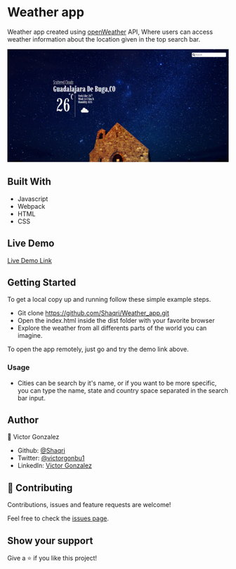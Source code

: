 # Weather app

Weather app created using [openWeather](https://openweathermap.org/) API, Where users can access weather information about the location given in the top search bar.

![screenshot](./src/weather_components/imgs/SCREENSHOT.png)


## Built With

- Javascript
- Webpack
- HTML
- CSS 

## Live Demo

[Live Demo Link]()

## Getting Started

To get a local copy up and running follow these simple example steps.

- Git clone https://github.com/Shaqri/Weather_app.git
- Open the index.html inside the dist folder with your favorite browser
- Explore the weather from all differents parts of the world you can imagine.

To open the app remotely, just go and try the demo link above.

### Usage

- Cities can be search by it's name, or if you want to be more specific, you can type the name, state and country space separated in the search bar input. 

## Author

👤 Victor Gonzalez

- Github: [@Shaqri](https://github.com/shaqri)
- Twitter: [@victorgonbu1](https://twitter.com/Victorgonbu1)
- LinkedIn: [Victor Gonzalez](https://www.linkedin.com/in/victor-manuel-gonzalez-buitrago/)

## 🤝 Contributing

Contributions, issues and feature requests are welcome!

Feel free to check the [issues page](issues/).

## Show your support

Give a ⭐️ if you like this project!